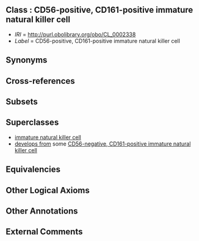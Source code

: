 
## Class : CD56-positive, CD161-positive immature natural killer cell

 * *IRI* = http://purl.obolibrary.org/obo/CL_0002338
 * *Label* = CD56-positive, CD161-positive immature natural killer cell

## Synonyms


## Cross-references


## Subsets


## Superclasses

 * [immature natural killer cell](../../CL/23/CL_0000823.md)
 * [develops from](../../RO/02/RO_0002202.md) some [CD56-negative, CD161-positive immature natural killer cell](../../CL/44/CL_0002344.md)

## Equivalencies


## Other Logical Axioms


## Other Annotations


## External Comments

